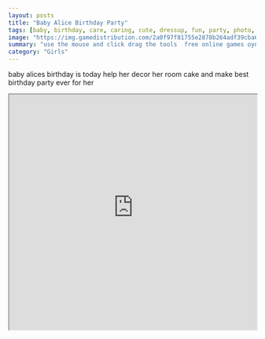 ```yaml
---
layout: posts
title: "Baby Alice Birthday Party"
tags: [baby, birthday, care, caring, cute, dressup, fun, party, photo, free, online, games, oyna, game, free, games, play, play, games]
image: "https://img.gamedistribution.com/2a0f97f81755e2878b264adf39cba68e.jpg"
summary: "use the mouse and click drag the tools  free online games oyna game free games play play games"
category: "Girls"
---
```


baby alices birthday is today help her decor her room cake and make best birthday party ever for her

<iframe width="100%" height="480px;" src="https://flash.gamedistribution.com?game=2a0f97f81755e2878b264adf39cba68e"></iframe>
